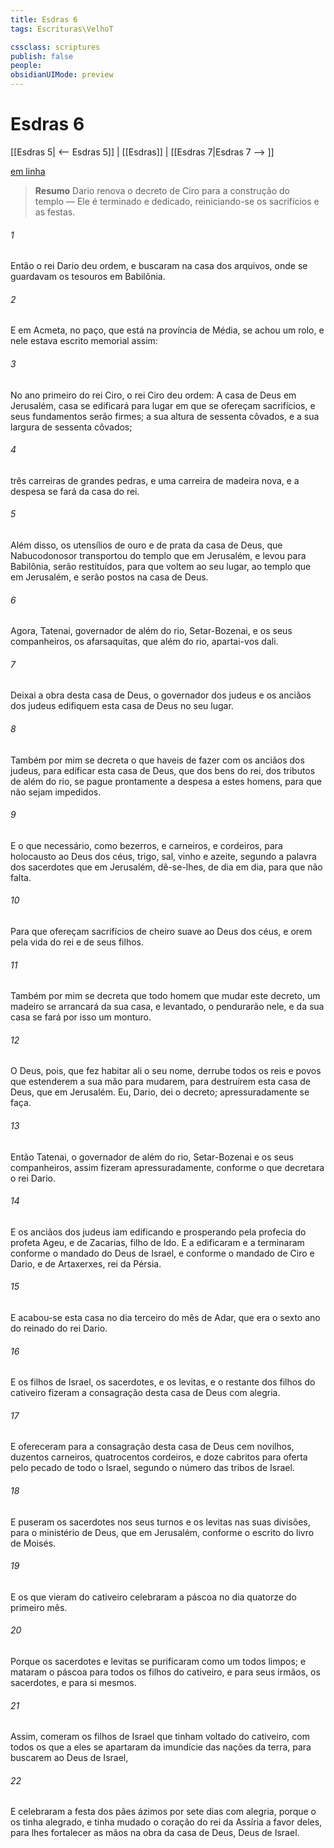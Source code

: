 ```yaml
---
title: Esdras 6
tags: Escrituras\VelhoT

cssclass: scriptures
publish: false
people:
obsidianUIMode: preview
---
```


# Esdras 6
[[Esdras 5| <-- Esdras 5]] | [[Esdras]] | [[Esdras 7|Esdras 7 --> ]]

[em linha](https://churchofjesuschrist.org/study/scriptures/ot/ezra/6?lang=por)

> __Resumo__
Dario renova o decreto de Ciro para a construção do templo — Ele é terminado e dedicado, reiniciando-se os sacrifícios e as festas.

###### 1 
Então o rei Dario deu ordem, e buscaram na casa dos arquivos, onde se guardavam os tesouros em Babilônia.

###### 2 
E em Acmeta, no paço, que está na província de Média, se achou um rolo, e nele estava escrito  memorial  assim:

###### 3 
No ano primeiro do rei Ciro, o rei Ciro deu  ordem: A casa de Deus em Jerusalém,  casa se edificará para lugar em que se ofereçam sacrifícios, e seus fundamentos serão firmes; a sua altura de sessenta côvados, e a sua largura de sessenta côvados;

###### 4 
 três carreiras de grandes pedras, e uma carreira de madeira nova, e a despesa se fará da casa do rei.

###### 5 
Além disso, os utensílios de ouro e de prata da casa de Deus, que Nabucodonosor transportou do templo que  em Jerusalém, e levou para Babilônia, serão restituídos, para que voltem ao seu lugar, ao templo que  em Jerusalém, e serão postos na casa de Deus.

###### 6 
Agora,  Tatenai, governador de além do rio, Setar-Bozenai, e os seus companheiros, os afarsaquitas, que  além do rio, apartai-vos dali.

###### 7 
Deixai  a obra desta casa de Deus,  o governador dos judeus e os anciãos dos judeus edifiquem esta casa de Deus no seu lugar.

###### 8 
Também por mim se decreta o que haveis de fazer com os anciãos dos judeus, para edificar esta casa de Deus,  que dos bens do rei, dos tributos de além do rio, se pague prontamente a despesa a estes homens, para que não sejam impedidos.

###### 9 
E o que  necessário, como bezerros, e carneiros, e cordeiros, para holocausto ao Deus dos céus, trigo, sal, vinho e azeite, segundo a palavra dos sacerdotes que  em Jerusalém, dê-se-lhes, de dia em dia, para que não  falta.

###### 10 
Para que ofereçam sacrifícios de cheiro suave ao Deus dos céus, e orem pela vida do rei e de seus filhos.

###### 11 
Também por mim se decreta que todo homem que mudar este decreto, um madeiro se arrancará da sua casa, e levantado, o pendurarão nele, e da sua casa se fará por isso um monturo.

###### 12 
O Deus, pois, que fez habitar ali o seu nome, derrube todos os reis e povos que estenderem a sua mão para  mudarem,  para destruírem esta casa de Deus, que  em Jerusalém. Eu, Dario, dei o decreto; apressuradamente se faça.

###### 13 
Então Tatenai, o governador de além do rio, Setar-Bozenai e os seus companheiros, assim fizeram apressuradamente, conforme o que decretara o rei Dario.

###### 14 
E os anciãos dos judeus iam edificando e prosperando pela profecia do profeta Ageu, e de Zacarias, filho de Ido. E a edificaram e a terminaram conforme o mandado do Deus de Israel, e conforme o mandado de Ciro e Dario, e de Artaxerxes, rei da Pérsia.

###### 15 
E acabou-se esta casa no dia terceiro do mês de Adar, que era o sexto ano do reinado do rei Dario.

###### 16 
E os filhos de Israel, os sacerdotes, e os levitas, e o restante dos filhos do cativeiro fizeram a consagração desta casa de Deus com alegria.

###### 17 
E ofereceram para a consagração desta casa de Deus cem novilhos, duzentos carneiros, quatrocentos cordeiros, e doze cabritos para oferta pelo pecado de todo o Israel, segundo o número das tribos de Israel.

###### 18 
E puseram os sacerdotes nos seus turnos e os levitas nas suas divisões, para o ministério de Deus, que  em Jerusalém, conforme o escrito do livro de Moisés.

###### 19 
E os que vieram do cativeiro celebraram a páscoa no dia quatorze do primeiro mês.

###### 20 
Porque os sacerdotes e levitas se purificaram como  um  todos  limpos; e mataram o  páscoa para todos os filhos do cativeiro, e para seus irmãos, os sacerdotes, e para si mesmos.

###### 21 
Assim, comeram os filhos de Israel que tinham voltado do cativeiro, com todos os que a eles se apartaram da imundície das nações da terra, para buscarem ao  Deus de Israel,

###### 22 
E celebraram a festa dos pães ázimos por sete dias com alegria, porque o  os tinha alegrado, e tinha mudado o coração do rei da Assíria a favor deles, para lhes fortalecer as mãos na obra da casa de Deus,  Deus de Israel.

